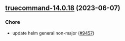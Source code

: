 

## [truecommand-14.0.18](https://github.com/truecharts/charts/compare/truecommand-14.0.17...truecommand-14.0.18) (2023-06-07)

### Chore

- update helm general non-major ([#9457](https://github.com/truecharts/charts/issues/9457))
  
  